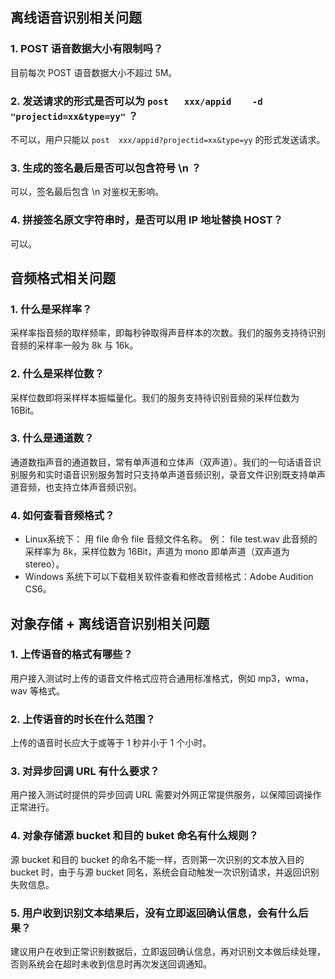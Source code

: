 ##  离线语音识别相关问题

### 1. POST 语音数据大小有限制吗？
目前每次 POST 语音数据大小不超过 5M。

### 2.  发送请求的形式是否可以为 ``post   xxx/appid    -d "projectid=xx&type=yy"`` ？
不可以，用户只能以 `` post  xxx/appid?projectid=xx&type=yy ``  的形式发送请求。

### 3. 生成的签名最后是否可以包含符号 \n ？
可以，签名最后包含 \n 对鉴权无影响。

### 4. 拼接签名原文字符串时，是否可以用 IP 地址替换 HOST？
可以。

## 音频格式相关问题
### 1. 什么是采样率？
采样率指音频的取样频率，即每秒钟取得声音样本的次数。我们的服务支持待识别音频的采样率一般为 8k 与 16k。

### 2. 什么是采样位数？
采样位数即将采样样本振幅量化。我们的服务支持待识别音频的采样位数为 16Bit。

### 3. 什么是通道数？
通道数指声音的通道数目，常有单声道和立体声（双声道）。我们的一句话语音识别服务和实时语音识别服务暂时只支持单声道音频识别，录音文件识别既支持单声道音频，也支持立体声音频识别。

### 4. 如何查看音频格式？
- Linux系统下：
用 file 命令 file 音频文件名称。
例： file test.wav
此音频的采样率为 8k，采样位数为 16Bit，声道为 mono 即单声道（双声道为 stereo）。
- Windows 系统下可以下载相关软件查看和修改音频格式：Adobe Audition CS6。
 

## 对象存储 + 离线语音识别相关问题
### 1. 上传语音的格式有哪些？
用户接入测试时上传的语音文件格式应符合通用标准格式，例如 mp3，wma，wav 等格式。

### 2. 上传语音的时长在什么范围？
上传的语音时长应大于或等于 1 秒并小于 1 个小时。

### 3. 对异步回调 URL 有什么要求？
用户接入测试时提供的异步回调 URL 需要对外网正常提供服务，以保障回调操作正常进行。

### 4. 对象存储源 bucket 和目的 buket 命名有什么规则？
源 bucket 和目的 bucket 的命名不能一样，否则第一次识别的文本放入目的 bucket 时，由于与源 bucket 同名，系统会自动触发一次识别请求，并返回识别失败信息。

### 5. 用户收到识别文本结果后，没有立即返回确认信息，会有什么后果？
  建议用户在收到正常识别数据后，立即返回确认信息，再对识别文本做后续处理，否则系统会在超时未收到信息时再次发送回调通知。

